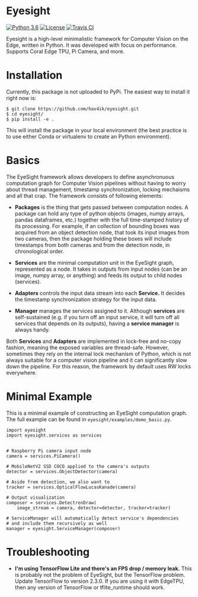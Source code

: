 # Eyesight

[![Python 3.6](https://img.shields.io/badge/python-3.6-blue.svg)](https://www.python.org/downloads/release/python-360/)
[![License](https://img.shields.io/badge/License-Apache%202.0-green.svg)](https://opensource.org/licenses/Apache-2.0)
[![Travis CI](https://api.travis-ci.com/hav4ik/eyesight.svg?branch=master)](https://travis-ci.com/github/hav4ik/eyesight/builds/)

Eyesight is a high-level minimalistic framework for Computer Vision on the Edge, written in Python. It was developed with focus on performance. Supports Coral Edge TPU, Pi Camera, and more.

# Installation

Currently, this package is not uploaded to PyPi. The easiest way to install it right now is:

    $ git clone https://github.com/hav4ik/eyesight.git
    $ cd eyesight/
    $ pip install -e .

This will install the package in your local environment (the best practice is to use either Conda or virtualenv to create an Python environment).

# Basics

The EyeSight framework allows developers to define asynchronuous computation graph for Computer Vision pipelines without
having to worry about thread management, timestamp synchronization, locking mechaisms and all that crap. The framework
consists of following elements:

* **Packages** is the thing that gets passed between computation nodes. A package can hold any type of python
  objects (images, numpy arrays, pandas dataframes, etc.) together with the full time-stamped history of its processing.
  For example, if an collection of bounding boxes was acquired from an object detection node, that took its input
  images from two cameras, then the package holding these boxes will include timestamps from both cameras and
  from the detection node, in chronological order.

* **Services** are the minimal computation unit in the EyeSight graph, represented as a node. It takes in outputs from
  input nodes (can be an image, numpy array, or anything) and feeds its output to child nodes (services).

* **Adapters** controls the input data stream into each **Service.** It decides the timestamp synchronization strategy
  for the input data.

* **Manager** manages the services assigned to it. Although **services** are self-sustained (e.g. if you turn off
  an input service, it will turn off all services that depends on its outputs), having a **service manager**
  is always handy.

Both **Services** and **Adapters** are implemented in lock-free and no-copy fashion, meaning the exposed variables are
thread-safe. However, sometimes they rely on the internal lock mechanism of Python, which is not always suitable for a
computer vision pipeline and it can significantly slow down the pipeline. For this reason, the framework by default
uses RW locks everywhere.

# Minimal Example

This is a minimal example of constructing an EyeSight computation graph. The full example can be found in `eyesight/examples/demo_basic.py`.

    import eyesight
    import eyesight.services as services


    # Raspberry Pi camera input node
    camera = services.PiCamera()

    # MobileNetV2 SSD COCO applied to the camera's outputs
    detector = services.ObjectDetector(camera)

    # Aside from detection, we also want to 
    tracker = services.OpticalFlowLucasKanade(camera)

    # Output visualization
    composer = services.DetectronDraw(
        image_stream = camera, detector=detector, tracker=tracker)

    # ServiceManager will automatically detect service's dependencies
    # and include them recursively as well
    manager = eyesight.ServiceManager(composer)

# Troubleshooting

  * **I'm using TensorFlow Lite and there's an FPS drop / memory leak.**
    This is probably not the problem of EyeSight, but the TensorFlow problem. Update TensorFlow to version 2.3.0.
    If you are using it with EdgeTPU, then any version of TensorFlow or tflite_runtime should work.
